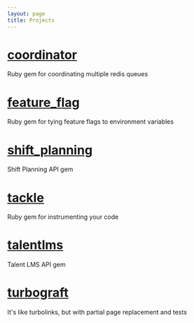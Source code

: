 ```yaml
---
layout: page
title: Projects
---
```


<div class="posts">
  <div class="post">
    <h1 class="post-title">
      <a href="https://github.com/tylermercier/coordinator">coordinator</a>
    </h1>
    <span class="post-date">Ruby gem for coordinating multiple redis queues</span>
  </div>

  <div class="post">
    <h1 class="post-title">
      <a href="https://github.com/tylermercier/feature_flag" title="">feature_flag</a>
    </h1>
    <span class="post-date">Ruby gem for tying feature flags to environment variables</span>
  </div>

  <div class="post">
    <h1 class="post-title">
      <a href="https://github.com/tylermercier/shift_planning" title="">shift_planning</a>
    </h1>
    <span class="post-date">Shift Planning API gem</span>
  </div>

  <div class="post">
    <h1 class="post-title">
      <a href="https://github.com/tylermercier/tackle" title="">tackle</a>
    </h1>
    <span class="post-date">Ruby gem for instrumenting your code</span>
  </div>

  <div class="post">
    <h1 class="post-title">
      <a href="https://github.com/tylermercier/talentlms" title="">talentlms</a>
    </h1>
    <span class="post-date">Talent LMS API gem</span>
  </div>

  <div class="post">
    <h1 class="post-title">
      <a href="https://github.com/shopify/turbograft" title="">turbograft</a>
    </h1>
    <span class="post-date">It's like turbolinks, but with partial page replacement and tests</span>
  </div>
</div>

